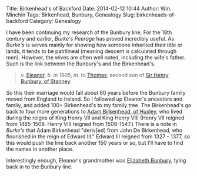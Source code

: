 Title: Birkenhead's of Backford
Date: 2014-02-12 10:44
Author: Wm. Minchin
Tags: Birkenhead, Bunbury, Genealogy
Slug: birkenheads-of-backford
Category: Genealogy

I have been continuing my research of the Bunbury line. For the 18th century
and earlier, *Burke's Peerage* has proved incredibly useful. As *Burke's* is
serves mainly for showing how someone inherited their title or lands, it tends
to be patrilineal (meaning descent is calculated through men). However, the
wives are often well noted, including the wife's father. Such is the link
between the Bunbury's and the Birkenhead's.

> v. [Eleanor](http://minchin.ca/genealogy/profile-I9874.html), *b.* in 1605,
> *m.* to [Thomas](http://minchin.ca/genealogy/profile-I2155.html), second son
> of [Sir Henry Bunbury, of
> Stanney](http://minchin.ca/genealogy/profile-I2156.html).

So this their marriage would fall about 60 years before the Bunbury family
moved from England to Ireland. So I followed up Eleanor's ancestors and family,
and added 100+ Birkenhead's to my family tree. The Birkenhead's go back to four
more generations to [Adam Birkenhead, of
Huxley](http://minchin.ca/genealogy/profile-I10122.html), who lived during the
reigns of King Henry VII and King Henry VIII (Henry VII reigned from 1485-1509.
Henry VIII reigned from 1509-1547.) There is a note in *Burke's* that Adam
Birkenhead "deriv[ed] from John De Birkenhead, who flourished in the reign of
Edward III." Edward III reigned from 1327 - 1377, so this would push the line
back another 150 years or so, but I'll have to find the names in another place.

Interestingly enough, Eleanor's grandmother was [Elizabeth
Bunbury](http://minchin.ca/genealogy/profile-I9867.html), tying back in to the
Bunbury line.
